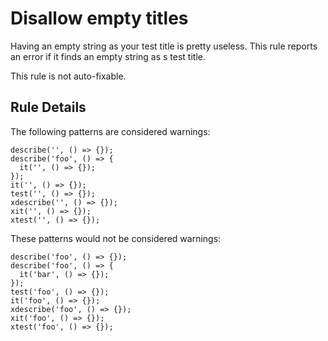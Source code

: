 Disallow empty titles
=====================

Having an empty string as your test title is pretty useless. This rule reports an error if it finds an empty string as s test title.

This rule is not auto-fixable.

Rule Details
------------

The following patterns are considered warnings:

    describe('', () => {});
    describe('foo', () => {
      it('', () => {});
    });
    it('', () => {});
    test('', () => {});
    xdescribe('', () => {});
    xit('', () => {});
    xtest('', () => {});

These patterns would not be considered warnings:

    describe('foo', () => {});
    describe('foo', () => {
      it('bar', () => {});
    });
    test('foo', () => {});
    it('foo', () => {});
    xdescribe('foo', () => {});
    xit('foo', () => {});
    xtest('foo', () => {});
